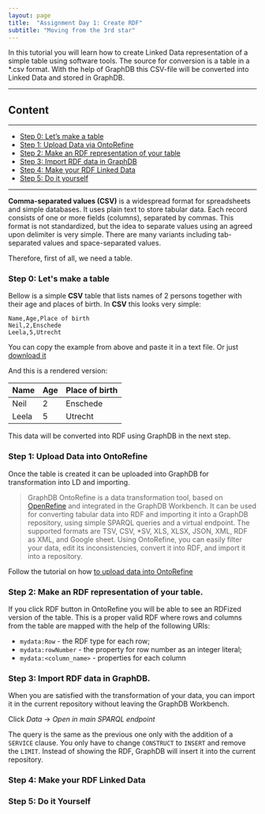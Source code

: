 ```yaml
---
layout: page
title:  "Assignment Day 1: Create RDF"
subtitle: "Moving from the 3rd star"
---
```


In this tutorial you will learn how to create Linked Data representation of a 
simple table using software tools.
The source for conversion is a table in a *.csv format. With the help of GraphDB this CSV-file 
will be converted into Linked Data and stored in GraphDB.

--------------

## Content
---
- [Step 0: Let’s make a table](#step0)
- [Step 1: Upload Data via OntoRefine](#step1)
- [Step 2: Make an RDF representation of your table](#step2)
- [Step 3: Import RDF data in GraphDB](#step3)
- [Step 4: Make your RDF Linked Data](#step4)
- [Step 5: Do it yourself](#step5)
---------------

**Comma-separated values (CSV)** is a widespread format for spreadsheets and simple databases.
It uses plain text to store tabular data. Each record consists of one or more fields (columns),
separated by commas. This format is not standardized, but the idea to separate values using an agreed
upon delimiter is very simple. There are many variants including tab-separated values and
space-separated values.

Therefore, first of all, we need a table.

### Step 0: Let's make a table <a name="step0"></a>

Bellow is a simple **CSV** table that lists names of 2 persons together with their age and places of birth.
In **CSV** this looks very simple:

```csv
Name,Age,Place of birth
Neil,2,Enschede
Leela,5,Utrecht
```

You can copy the example from above and paste it in a text file. 
Or just [download it](https://1drv.ms/u/s!Ah2_2X7uyAX5iNhG5jxgU27tPh19Bw)

And this is a rendered version:

| Name | Age | Place of birth |
| ---- | --- | -------------- |
| Neil | 2 | Enschede |
| Leela | 5 | Utrecht |

This data will be converted into RDF using GraphDB in the next step.
 
### Step 1: Upload Data into OntoRefine <a name="step1"></a>

Once the table is created it can be uploaded into GraphDB for transformation into LD and importing. 

>GraphDB OntoRefine is a data transformation tool, based on [OpenRefine](http://openrefine.org/) and integrated in the 
GraphDB Workbench. It can be used for converting tabular data into RDF and importing it 
into a GraphDB repository, using simple SPARQL queries and a virtual endpoint. 
The supported formats are TSV, CSV, *SV, XLS, XLSX, JSON, XML, RDF as XML, 
and Google sheet. Using OntoRefine, you can easily filter your data, edit its 
inconsistencies, convert it into RDF, and import it into a repository.

Follow the tutorial on how [to upload data into OntoRefine](http://graphdb.ontotext.com/documentation/8.9/free/loading-data-using-ontorefine.html#what-s-in-this-document) 

### Step 2: Make an RDF representation of your table.  <a name="step2"></a>
If you click RDF button in OntoRefine you will be able to see an RDFized version of the table. This is a proper 
valid RDF where rows and columns from the table are mapped with the help of the following URIs:

- `mydata:Row` - the RDF type for each row;
- `mydata:rowNumber` - the property for row number as an integer literal;
- `mydata:<column_name>` - properties for each column

### Step 3: Import RDF data in GraphDB.  <a name="step3"></a> 
When you are satisfied with the transformation of your data, you can import it in 
the current repository without leaving the GraphDB Workbench. 

Click *Data* -> *Open in main SPARQL endpoint*

The query is the same as the previous one only with the addition of a `SERVICE` clause. 
You only have to change `CONSTRUCT` to `INSERT` and remove the `LIMIT`. Instead of showing the RDF,
 GraphDB will insert it into the current repository.

### Step 4: Make your RDF Linked Data <a name="step4"></a>


### Step 5: Do it Yourself <a name="step5"></a>








